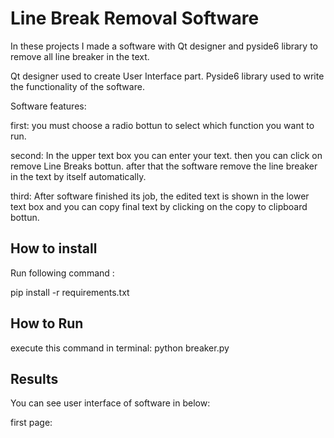 
# Line Break Removal Software
In these projects I made a software with Qt designer and pyside6 library to remove all 
line breaker in the text.

Qt designer used to create User Interface part.
Pyside6 library used to write the functionality of the software.

Software features:

first:
you must choose a radio bottun to select which function you want to run.

second:
In the upper text box you can enter your text. then you can click on remove Line Breaks bottun.
after that the software remove the line breaker in the text by itself automatically.

third:
After software finished its job, the edited text is shown in the lower text box and you can copy final text by 
clicking on the copy to clipboard bottun.

## How to install
Run following command :

pip install -r requirements.txt


## How to Run
execute this command in terminal:
python breaker.py


## Results

You can see user interface of software in below:

first page:









